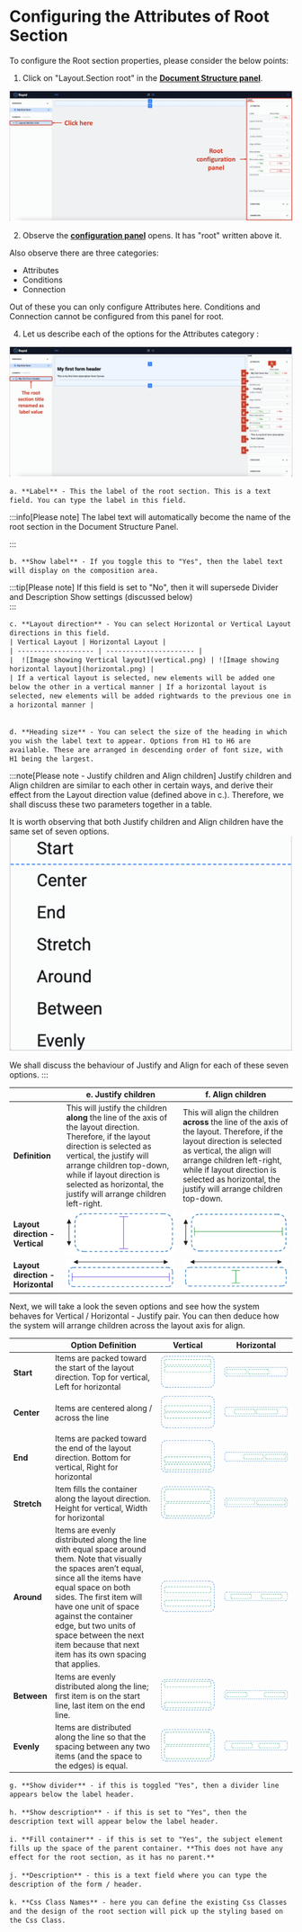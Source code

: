 # Configuring the Attributes of Root Section

To configure the Root section properties, please consider the below points:

1.  Click on "Layout.Section root" in the  <a href="https://docs.rapidplatform.com/docs/Rapid/User%20Manual/glossary/#document-structure-panel--tree-of-elements" target="_blank">**Document Structure panel**</a>.

![Image showing configuration panel for root section](<Attributes of Root 1.png>)

2. Observe the <a href="https://docs.rapidplatform.com/docs/Rapid/User%20Manual/glossary/#element-configuration-panel" target="_blank">**configuration panel**</a> opens. It has "root" written above it.

Also observe there are three categories:
- Attributes
- Conditions
- Connection

Out of these you can only configure Attributes here. Conditions and Connection cannot be configured from this panel for root.

4. Let us describe each of the options for the Attributes category :

![Image showing various configuration fields for root section](<Attributes of Root 2.png>)

    a. **Label** - This the label of the root section. This is a text field. You can type the label in this field.   
    
:::info[Please note]
    The label text will automatically become the name of the root section in the Document Structure Panel.  
  
:::

    b. **Show label** - If you toggle this to "Yes", then the label text will display on the composition area.  
    
:::tip[Please note]
    If this field is set to "No", then it will supersede Divider and Description Show settings (discussed below)  
:::

    c. **Layout direction** - You can select Horizontal or Vertical Layout directions in this field. 
    | Vertical Layout | Horizontal Layout |
    | ------------------- | ---------------------- |
    |  ![Image showing Vertical layout](vertical.png) | ![Image showing horizontal layout](horizontal.png) |
    | If a vertical layout is selected, new elements will be added one below the other in a vertical manner | If a horizontal layout is selected, new elements will be added rightwards to the previous one in a horizontal manner |


    d. **Heading size** - You can select the size of the heading in which you wish the label text to appear. Options from H1 to H6 are available. These are arranged in descending order of font size, with H1 being the largest.

:::note[Please note - Justify children and Align children]
Justify children and Align children are similar to each other in certain ways, and derive their effect from the Layout direction value (defined above in c.). Therefore, we shall discuss these two parameters together in a table.    
  
It is worth observing that both Justify children and Align children have the same set of seven options.  
 ![Image showing options available for align](<Align Options.png>)  

 We shall discuss the behaviour of Justify and Align for each of these seven options.
:::
   

  |  | e. **Justify children** | f. **Align children** | 
  |---- | -------- | ------ |
  | **Definition** | This will justify the children **along** the line of the axis of the layout direction. Therefore, if the layout direction is selected as vertical, the justify will arrange children top-down, while if layout direction is selected as horizontal, the justify will arrange children left-right. | This will align the children **across** the line of the axis of the layout. Therefore, if the layout direction is selected as vertical, the align will arrange children left-right, while if layout direction is selected as horizontal, the justify will arrange children top-down. |
  | **Layout direction - Vertical** | ![Image showing justify vertical](vertical-justify.png) | ![Image showing align vertical](vertical-align.png) |
  | **Layout direction - Horizontal** | ![Image showing justify horizontal](horizontal-justify.png) | ![Image showing align horizontal](horizontal-align.png) |

  Next, we will take a look the seven options and see how the system behaves for Vertical / Horizontal - Justify pair. You can then deduce  how the system will arrange children across the layout axis for align. 

   | | Option Definition | Vertical | Horizontal |
  | ------ | ------ | ------ | ------ | 
  | **Start** | Items are packed toward the start of the layout direction. Top for vertical, Left for horizontal | ![Image showing start justify vertical](vertical-start.png) | ![Image showing start justify horizontal](horizontal-start.png) | 
  | **Center** | Items are centered along / across the line | ![Image showing center justify vertical](vertical-center.png) | ![Image showing center justify horizontal](horizontal-center.png) | 
  | **End** | Items are packed toward the end of the layout direction. Bottom for vertical, Right for horizontal | ![Image showing end justify vertical](vertical-end.png) | ![Image showing end justify horizontal](horizontal-end.png) | 
  | **Stretch** | Item fills the container along the layout direction. Height for vertical, Width for horizontal | ![Image showing stretch justify vertical](vertical-stretch.png) | ![Image showing stretch justify horizontal](horizontal-stretch.png) | 
  | **Around** | Items are evenly distributed along the line with equal space around them. Note that visually the spaces aren’t equal, since all the items have equal space on both sides. The first item will have one unit of space against the container edge, but two units of space between the next item because that next item has its own spacing that applies. | ![Image showing around justify vertical](vertical-around.png) | ![Image showing around justify horizontal](horizontal-around.png) | 
  | **Between** | Items are evenly distributed along the line; first item is on the start line, last item on the end line. | ![Image showing between justify vertical](vertical-between.png) | ![Image showing between justify horizontal](horizontal-between.png) | 
  | **Evenly** | Items are distributed along the line so that the spacing between any two items (and the space to the edges) is equal. | ![Image showing evenly justify vertical](vertical-evenly.png) | ![Image showing evenly justify horizontal](horizontal-evenly.png) | 

    g. **Show divider** - if this is toggled "Yes", then a divider line appears below the label header.

    h. **Show description** - if this is set to "Yes", then the description text will appear below the label header.

    i. **Fill container** - if this is set to "Yes", the subject element fills up the space of the parent container. **This does not have any effect for the root section, as it has no parent.**

    j. **Description** - this is a text field where you can type the description of the form / header. 

    k. **Css Class Names** - here you can define the existing Css Classes and the design of the root section will pick up the styling based on the Css Class.
